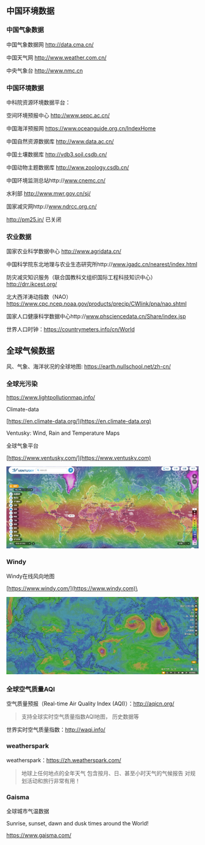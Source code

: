 ## 中国环境数据

### 中国气象数据

中国气象数据网 http://data.cma.cn/

中国天气网 http://www.weather.com.cn/

中央气象台 http://www.nmc.cn

### 中国环境数据

中科院资源环境数据平台：

空间环境预报中心 http://www.sepc.ac.cn/

中国海洋预报网 https://www.oceanguide.org.cn/IndexHome

中国自然资源数据库 http://www.data.ac.cn/

中国土壤数据库 http://vdb3.soil.csdb.cn/

中国动物主题数据库 http://www.zoology.csdb.cn/

中国环境监测总站http://www.cnemc.cn/

水利部 http://www.mwr.gov.cn/sj/

国家减灾网http://www.ndrcc.org.cn/

http://pm25.in/ 已关闭

### 农业数据

国家农业科学数据中心 http://www.agridata.cn/

中国科学院东北地理与农业生态研究所http://www.igadc.cn/nearest/index.html

防灾减灾知识服务（联合国教科文组织国际工程科技知识中心）http://drr.ikcest.org/

北大西洋涛动指数（NAO）https://www.cpc.ncep.noaa.gov/products/precip/CWlink/pna/nao.shtml

国家人口健康科学数据中心http://www.phsciencedata.cn/Share/index.jsp

世界人口时钟：https://countrymeters.info/cn/World

## 全球气候数据


 风、气象、海洋状况的全球地图: https://earth.nullschool.net/zh-cn/

### 全球光污染

https://www.lightpollutionmap.info/

Climate-data

[https://en.climate-data.org/](https://en.climate-data.org)

Ventusky: Wind, Rain and Temperature Maps

全球气象平台

[https://www.ventusky.com/](https://www.ventusky.com)

![Ventusky](<../../.gitbook/assets/image (10).png>)

### Windy

Windy在线风向地图

[https://www.windy.com/](https://www.windy.com)\


![](<../../.gitbook/assets/image (11).png>)

### 全球空气质量AQI

空气质量预报（Real-time Air Quality Index (AQI)）：http://aqicn.org/

> 支持全球实时空气质量指数AQI地图， 历史数据等

世界实时空气质量指数：http://waqi.info/

### weatherspark

weatherspark：https://zh.weatherspark.com/

> 地球上任何地点的全年天气
> 包含按月、日、甚至小时天气的气候报告 对规划活动和旅行非常有用！

### Gaisma

全球城市气温数据

Sunrise, sunset, dawn and dusk times around the World!

https://www.gaisma.com/